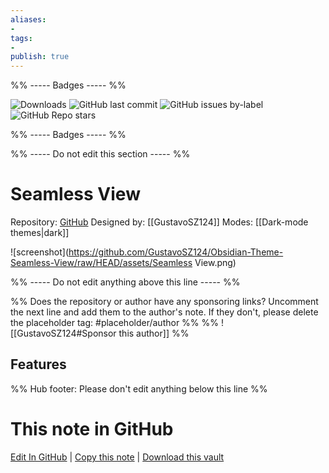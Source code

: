 ```yaml
---
aliases:
- 
tags: 
- 
publish: true
---
```


%% ----- Badges ----- %%

![Downloads](https://img.shields.io/badge/downloads-1229-573E7A?style=for-the-badge&logo=)
![GitHub last commit](https://img.shields.io/github/last-commit/GustavoSZ124/Obsidian-Theme-Seamless-View?color=573E7A&label=last%20update&logo=github&style=for-the-badge)
![GitHub issues by-label](https://img.shields.io/github/issues/GustavoSZ124/Obsidian-Theme-Seamless-View/help%20wanted?color=573E7A&logo=github&style=for-the-badge) 
![GitHub Repo stars](https://img.shields.io/github/stars/GustavoSZ124/Obsidian-Theme-Seamless-View?color=573E7A&logo=github&style=for-the-badge)

%% ----- Badges ----- %%

%% ----- Do not edit this section ----- %%

# Seamless View

Repository: [GitHub](https://github.com/GustavoSZ124/Obsidian-Theme-Seamless-View)
Designed by: [[GustavoSZ124]]
Modes: [[Dark-mode themes|dark]]



![screenshot](https://github.com/GustavoSZ124/Obsidian-Theme-Seamless-View/raw/HEAD/assets/Seamless View.png)

%% ----- Do not edit anything above this line ----- %% 

%% Does the repository or author have any sponsoring links? Uncomment the next line and add them to the author's note. If they don't, please delete the placeholder tag: #placeholder/author %%
%% ![[GustavoSZ124#Sponsor this author]] %%


## Features



%% Hub footer: Please don't edit anything below this line %%

# This note in GitHub

<span class="git-footer">[Edit In GitHub](https://github.dev/obsidian-community/obsidian-hub/blob/main/02%20-%20Community%20Expansions/02.05%20All%20Community%20Expansions/Themes/Seamless%20View.md "git-hub-edit-note") | [Copy this note](https://raw.githubusercontent.com/obsidian-community/obsidian-hub/main/02%20-%20Community%20Expansions/02.05%20All%20Community%20Expansions/Themes/Seamless%20View.md "git-hub-copy-note") | [Download this vault](https://github.com/obsidian-community/obsidian-hub/archive/refs/heads/main.zip "git-hub-download-vault") </span>
